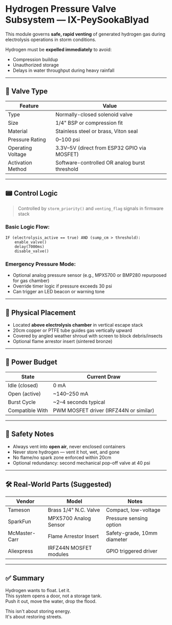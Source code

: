 # Hydrogen Pressure Valve Subsystem — IX-PeySookaBlyad

This module governs **safe, rapid venting** of generated hydrogen gas during electrolysis operations in storm conditions.

Hydrogen must be **expelled immediately** to avoid:
- Compression buildup
- Unauthorized storage
- Delays in water throughput during heavy rainfall

---

## 💨 Valve Type

| Feature          | Value                      |
|------------------|----------------------------|
| Type             | Normally-closed solenoid valve  
| Size             | 1/4" BSP or compression fit  
| Material         | Stainless steel or brass, Viton seal  
| Pressure Rating  | 0–100 psi  
| Operating Voltage| 3.3V–5V (direct from ESP32 GPIO via MOSFET)  
| Activation Method| Software-controlled OR analog burst threshold  

---

## 📟 Control Logic

> Controlled by `storm_priority()` and `venting_flag` signals in firmware stack

### Basic Logic Flow:
```
IF (electrolysis_active == true) AND (sump_cm > threshold):
    enable_valve()
    delay(7000ms)
    disable_valve()
```

### Emergency Pressure Mode:
- Optional analog pressure sensor (e.g., MPX5700 or BMP280 repurposed for gas chamber)
- Override timer logic if pressure exceeds 30 psi
- Can trigger an LED beacon or warning tone

---

## 🧱 Physical Placement

- Located **above electrolysis chamber** in vertical escape stack  
- 20cm copper or PTFE tube guides gas vertically upward  
- Covered by angled weather shroud with screen to block debris/insects  
- Optional flame arrestor insert (sintered bronze)

---

## 🔋 Power Budget

| State        | Current Draw |
|--------------|--------------|
| Idle (closed)| 0 mA         |
| Open (active)| ~140–250 mA  |
| Burst Cycle  | ~2–4 seconds typical |
| Compatible With| PWM MOSFET driver (IRFZ44N or similar) |

---

## 🧠 Safety Notes

- Always vent into **open air**, never enclosed containers  
- Never store hydrogen — vent it hot, wet, and gone  
- No flame/no spark zone enforced within 20cm  
- Optional redundancy: second mechanical pop-off valve at 40 psi

---

## 🛠️ Real-World Parts (Suggested)

| Vendor          | Model                     | Notes                        |
|------------------|---------------------------|------------------------------|
| Tameson          | Brass 1/4" N.C. Valve     | Compact, low-voltage         |
| SparkFun         | MPX5700 Analog Sensor     | Pressure sensing option      |
| McMaster-Carr    | Flame Arrestor Insert     | Safety-grade, 10mm diameter  |
| Aliexpress       | IRFZ44N MOSFET modules    | GPIO triggered driver        |

---

## ✅ Summary

Hydrogen wants to float. Let it.  
This system opens a door, not a storage tank.  
Push it out, move the water, drop the flood.

This isn't about storing energy.  
It's about restoring streets.
